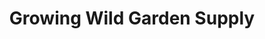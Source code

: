 ---
title: "Growing Wild Garden Supply"
url: /hayfork/growing-wild-garden-supply/
shop: Garten-Center
---